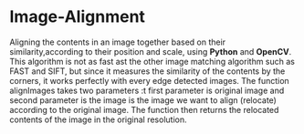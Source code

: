 # Image-Alignment
Aligning the contents in an image together based on their similarity,according to their position and scale, using **Python** and **OpenCV**. This algorithm is not as fast ast the other image matching algorithm such as FAST and SIFT, but since it measures the similarity of the contents by the corners, it works perfectly with every edge detected images. The function alignImages takes two parameters :t first parameter is original image and second parameter is the image is the image we want to align (relocate) according to the original image. The function then returns the relocated contents of the image in the original resolution. 
